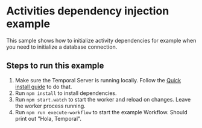 # Activities dependency injection example

This sample shows how to initialize activity dependencies for example when you need to initialize a database connection.

## Steps to run this example

1. Make sure the Temporal Server is running locally. Follow the [Quick install guide](https://docs.temporal.io/docs/server/quick-install) to do that.
2. Run `npm install` to install dependencies.
3. Run `npm start.watch` to start the worker and reload on changes. Leave the worker process running.
4. Run `npm run execute-workflow` to start the example Workflow. Should print out "Hola, Temporal".
